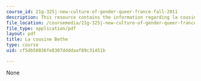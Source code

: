 ```yaml
---
course_id: 21g-325j-new-culture-of-gender-queer-france-fall-2011
description: This resource contains the information regarding la cousine bethe.
file_location: /coursemedia/21g-325j-new-culture-of-gender-queer-france-fall-2011/cf5db58036fe8307ddddaaf89c31451b_MIT21G_325JF11_Balzac.pdf
file_type: application/pdf
layout: pdf
title: La cousine Bethe
type: course
uid: cf5db58036fe8307ddddaaf89c31451b

---
```

None